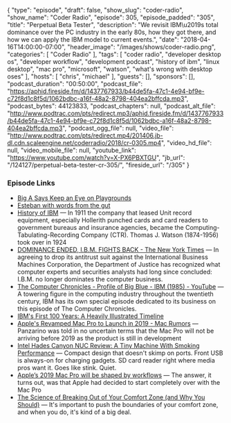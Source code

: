 {
  "type": "episode",
  "draft": false,
  "show_slug": "coder-radio",
  "show_name": "Coder Radio",
  "episode": 305,
  "episode_padded": "305",
  "title": "Perpetual Beta Tester",
  "description": "We revisit IBM\u2019s total dominance over the PC industry in the early 80s, how they got there, and how we can apply the IBM model to current events.",
  "date": "2018-04-16T14:00:00-07:00",
  "header_image": "/images/shows/coder-radio.png",
  "categories": [
    "Coder Radio"
  ],
  "tags": [
    "coder radio",
    "developer desktop os",
    "developer workflow",
    "development podcast",
    "history of ibm",
    "linux desktop",
    "mac pro",
    "microsoft",
    "watson",
    "what's wrong with desktop oses"
  ],
  "hosts": [
    "chris",
    "michael"
  ],
  "guests": [],
  "sponsors": [],
  "podcast_duration": "00:50:00",
  "podcast_file": "https://aphid.fireside.fm/d/1437767933/b44de5fa-47c1-4e94-bf9e-c72f8d1c8f5d/1062bdbc-a16f-48a2-8798-404ea2bffcda.mp3",
  "podcast_bytes": 44123833,
  "podcast_chapters": null,
  "podcast_alt_file": "http://www.podtrac.com/pts/redirect.mp3/aphid.fireside.fm/d/1437767933/b44de5fa-47c1-4e94-bf9e-c72f8d1c8f5d/1062bdbc-a16f-48a2-8798-404ea2bffcda.mp3",
  "podcast_ogg_file": null,
  "video_file": "http://www.podtrac.com/pts/redirect.mp4/201406.jb-dl.cdn.scaleengine.net/coderradio/2018/cr-0305.mp4",
  "video_hd_file": null,
  "video_mobile_file": null,
  "youtube_link": "https://www.youtube.com/watch?v=X-PX6PBXTGU",
  "jb_url": "/124127/perpetual-beta-tester-cr-305/",
  "fireside_url": "/305"
}


### Episode Links

  * [Big A Says Keep an Eye on Playgrounds ](https://pastebin.com/jMf79PSG "Big A Says Keep an Eye on Playgrounds ")
  * [Esteban with words from the gut ](https://pastebin.com/jhsbTar3 "Esteban with words from the gut ")
  * [History of IBM](https://en.wikipedia.org/wiki/History_of_IBM "History of IBM") — In 1911 the company that leased Unit record equipment, especially Hollerith punched cards and card readers to government bureaus and insurance agencies, became the Computing-Tabulating-Recording Company (CTR). Thomas J. Watson (1874-1956) took over in 1924
  * [DOMINANCE ENDED, I.B.M. FIGHTS BACK - The New York Times](https://www.nytimes.com/1982/01/09/business/dominance-ended-ibm-fights-back.html "DOMINANCE ENDED, I.B.M. FIGHTS BACK - The New York Times") — In agreeing to drop its antitrust suit against the International Business Machines Corporation, the Department of Justice has recognized what computer experts and securities analysts had long since concluded: I.B.M. no longer dominates the computer business.
  * [The Computer Chronicles - Profile of Big Blue - IBM (1985) - YouTube](https://www.youtube.com/watch?v=PWRKKbkwgL0 "The Computer Chronicles - Profile of Big Blue - IBM \(1985\) - YouTube") — A towering figure in the computing industry throughout the twentieth century, IBM has its own special episode dedicated to its business on this episode of The Computer Chronicles. 
  * [IBM's First 100 Years: A Heavily Illustrated Timeline](https://www.theatlantic.com/technology/archive/2011/06/ibms-first-100-years-a-heavily-illustrated-timeline/240502/ "IBM's First 100 Years: A Heavily Illustrated Timeline")
  * [Apple's Revamped Mac Pro to Launch in 2019 - Mac Rumors](https://www.macrumors.com/2018/04/05/apples-revamped-mac-pro-to-launch-in-2019/ "Apple's Revamped Mac Pro to Launch in 2019 - Mac Rumors") — Panzarino was told in no uncertain terms that the Mac Pro will not be arriving before 2019 as the product is still in development
  * [Intel Hades Canyon NUC Review: A Tiny Machine With Smoking Performance](https://www.wired.com/review/review-intel-hades-canyon-nuc/ "Intel Hades Canyon NUC Review: A Tiny Machine With Smoking Performance") — Compact design that doesn't skimp on ports. Front USB is always-on for charging gadgets. SD card reader right where media pros want it. Goes like stink. Quiet. 
  * [Apple’s 2019 Mac Pro will be shaped by workflows](https://techcrunch.com/2018/04/05/apples-2019-imac-pro-will-be-shaped-by-workflows/ "Apple’s 2019 Mac Pro will be shaped by workflows") — The answer, it turns out, was that Apple had decided to start completely over with the Mac Pro
  * [The Science of Breaking Out of Your Comfort Zone (and Why You Should)](https://lifehacker.com/the-science-of-breaking-out-of-your-comfort-zone-and-w-656426705 "The Science of Breaking Out of Your Comfort Zone \(and Why You Should\)") — It's important to push the boundaries of your comfort zone, and when you do, it's kind of a big deal. 


